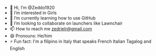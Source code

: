 - 👋 Hi, I’m @Zeddo1920
- 👀 I’m interested in Girls
- 🌱 I’m currently learning how to use GitHub
- 💞️ I’m looking to collaborate on launchers like Lawnchair
- 📫 How to reach me zedrielr@gmail.com 
- 😄 Pronouns: He/him
- ⚡ Fun fact: I'm a filipino in Italy that speaks French Italian Tagalog and English

<!---
Zeddo1920/Zeddo1920 is a ✨ special ✨ repository because its `README.md` (this file) appears on your GitHub profile.
You can click the Preview link to take a look at your changes.
--->
